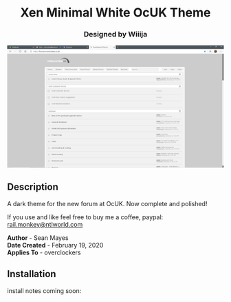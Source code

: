 <h1 align="center">
	Xen Minimal White OcUK Theme
</h1>

<h3 align="center">
	Designed by Wiiija
</h3>

<p align="center">
	<a href="https://overclockers.co.uk/forum"></a>
</p>

<p align="center">
	<img src="Screenshot.png" alt="Screenshot of the theme" width="550">
</p>

## Description

A dark theme for the new forum at OcUK. Now complete and polished!

If you use and like feel free to buy me a coffee, paypal: rail.monkey@ntlworld.com

<b>Author</b> - Sean Mayes<br />
<b>Date Created</b> - February 19, 2020<br/>
<b>Applies To</b> - overclockers


## Installation

install notes coming soon:

```install notes coming soon!
```
